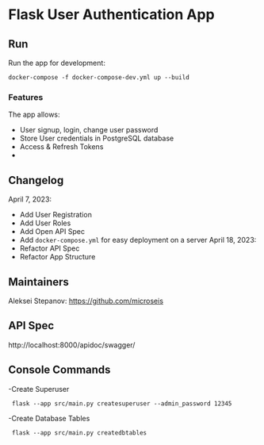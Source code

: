 
# Flask User Authentication App

## Run
Run the app for development:
```commandline
docker-compose -f docker-compose-dev.yml up --build
```
### Features
The app allows:
- User signup, login, change user password     
- Store User credentials in PostgreSQL database       
- Access & Refresh Tokens  
- 
## Changelog
April 7, 2023:
- Add User Registration
- Add User Roles
- Add Open API Spec
- Add `docker-compose.yml` for easy deployment on a server
April 18, 2023:
- Refactor API Spec
- Refactor App Structure

## Maintainers 
Aleksei Stepanov: https://github.com/microseis

## API Spec
http://localhost:8000/apidoc/swagger/

## Console Commands
-Create Superuser
```commandline
 flask --app src/main.py createsuperuser --admin_password 12345 
```
-Create Database Tables
```commandline
 flask --app src/main.py createdbtables  
```